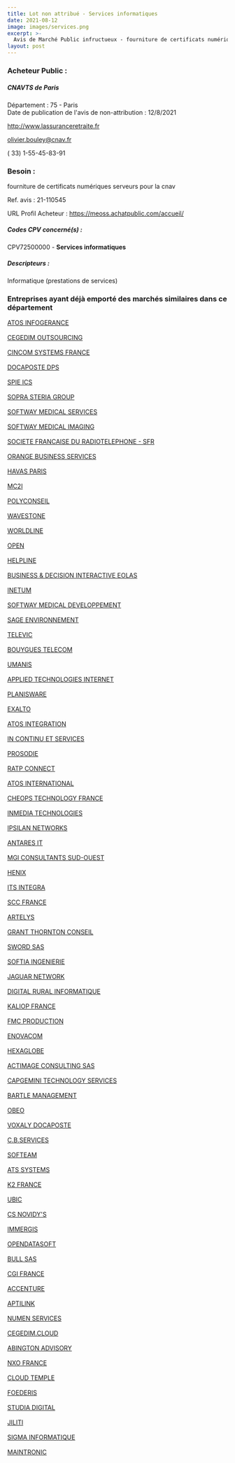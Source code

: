 ```yaml
---
title: Lot non attribué - Services informatiques
date: 2021-08-12
image: images/services.png
excerpt: >-
  Avis de Marché Public infructueux - fourniture de certificats numériques serveurs pour la cnav
layout: post
---
```


### Acheteur Public :
##### CNAVTS de Paris
Département : 75 - Paris<br/>
Date de publication de l'avis de non-attribution : 12/8/2021


http://www.lassuranceretraite.fr

olivier.bouley@cnav.fr

( 33) 1-55-45-83-91
### Besoin :

fourniture de certificats numériques serveurs pour la cnav

Ref. avis : 21-110545

URL Profil Acheteur : https://meoss.achatpublic.com/accueil/

##### Codes CPV concerné(s) :
CPV72500000 - **Services informatiques** <br/>

##### Descripteurs :
Informatique (prestations de services) <br/>

### Entreprises ayant déjà emporté des marchés similaires dans ce département
<a href="/entreprise-543/siren-064502636">ATOS INFOGERANCE</a><br/><br/>
<a href="/entreprise-544/siren-303529184">CEGEDIM OUTSOURCING</a><br/><br/>
<a href="/entreprise-544/siren-304455140">CINCOM SYSTEMS FRANCE</a><br/><br/>
<a href="/entreprise-545/siren-314704057">DOCAPOSTE DPS</a><br/><br/>
<a href="/entreprise-546/siren-319060075">SPIE ICS</a><br/><br/>
<a href="/entreprise-547/siren-326820065">SOPRA STERIA GROUP</a><br/><br/>
<a href="/entreprise-549/siren-342434156">SOFTWAY MEDICAL SERVICES</a><br/><br/>
<a href="/entreprise-549/siren-342504297">SOFTWAY MEDICAL IMAGING</a><br/><br/>
<a href="/entreprise-549/siren-343059564">SOCIETE FRANCAISE DU RADIOTELEPHONE - SFR</a><br/><br/>
<a href="/entreprise-549/siren-345039416">ORANGE BUSINESS SERVICES</a><br/><br/>
<a href="/entreprise-550/siren-349208447">HAVAS PARIS</a><br/><br/>
<a href="/entreprise-550/siren-352033914">MC2I</a><br/><br/>
<a href="/entreprise-551/siren-352855993">POLYCONSEIL</a><br/><br/>
<a href="/entreprise-551/siren-377550249">WAVESTONE</a><br/><br/>
<a href="/entreprise-551/siren-378901946">WORLDLINE</a><br/><br/>
<a href="/entreprise-552/siren-381031285">OPEN</a><br/><br/>
<a href="/entreprise-552/siren-381983568">HELPLINE</a><br/><br/>
<a href="/entreprise-552/siren-382198794">BUSINESS & DECISION INTERACTIVE EOLAS</a><br/><br/>
<a href="/entreprise-553/siren-385365713">INETUM</a><br/><br/>
<a href="/entreprise-553/siren-387496615">SOFTWAY MEDICAL DEVELOPPEMENT</a><br/><br/>
<a href="/entreprise-553/siren-389841891">SAGE ENVIRONNEMENT</a><br/><br/>
<a href="/entreprise-553/siren-390660009">TELEVIC</a><br/><br/>
<a href="/entreprise-554/siren-397480930">BOUYGUES TELECOM</a><br/><br/>
<a href="/entreprise-556/siren-403259534">UMANIS</a><br/><br/>
<a href="/entreprise-556/siren-403261258">APPLIED TECHNOLOGIES INTERNET</a><br/><br/>
<a href="/entreprise-556/siren-403262082">PLANISWARE</a><br/><br/>
<a href="/entreprise-556/siren-403854227">EXALTO</a><br/><br/>
<a href="/entreprise-556/siren-408024719">ATOS INTEGRATION</a><br/><br/>
<a href="/entreprise-556/siren-410494496">IN CONTINU ET SERVICES</a><br/><br/>
<a href="/entreprise-557/siren-411393218">PROSODIE</a><br/><br/>
<a href="/entreprise-557/siren-411759962">RATP CONNECT</a><br/><br/>
<a href="/entreprise-557/siren-412190977">ATOS INTERNATIONAL</a><br/><br/>
<a href="/entreprise-557/siren-415050681">CHEOPS TECHNOLOGY FRANCE</a><br/><br/>
<a href="/entreprise-557/siren-417544350">INMEDIA TECHNOLOGIES</a><br/><br/>
<a href="/entreprise-557/siren-417803566">IPSILAN NETWORKS</a><br/><br/>
<a href="/entreprise-558/siren-418395315">ANTARES IT</a><br/><br/>
<a href="/entreprise-558/siren-421125816">MGI CONSULTANTS SUD-OUEST</a><br/><br/>
<a href="/entreprise-558/siren-421479163">HENIX</a><br/><br/>
<a href="/entreprise-558/siren-421633173">ITS INTEGRA</a><br/><br/>
<a href="/entreprise-559/siren-424982650">SCC FRANCE</a><br/><br/>
<a href="/entreprise-559/siren-428895676">ARTELYS</a><br/><br/>
<a href="/entreprise-559/siren-429429087">GRANT THORNTON CONSEIL</a><br/><br/>
<a href="/entreprise-560/siren-433624707">SWORD SAS</a><br/><br/>
<a href="/entreprise-560/siren-434372660">SOFTIA INGENIERIE</a><br/><br/>
<a href="/entreprise-561/siren-439099656">JAGUAR NETWORK</a><br/><br/>
<a href="/entreprise-561/siren-439537705">DIGITAL RURAL INFORMATIQUE</a><br/><br/>
<a href="/entreprise-561/siren-442637831">KALIOP FRANCE</a><br/><br/>
<a href="/entreprise-562/siren-443289350">FMC PRODUCTION</a><br/><br/>
<a href="/entreprise-562/siren-443685573">ENOVACOM</a><br/><br/>
<a href="/entreprise-564/siren-478326754">HEXAGLOBE</a><br/><br/>
<a href="/entreprise-564/siren-479557894">ACTIMAGE CONSULTING SAS</a><br/><br/>
<a href="/entreprise-564/siren-479766842">CAPGEMINI TECHNOLOGY SERVICES</a><br/><br/>
<a href="/entreprise-564/siren-481141125">BARTLE MANAGEMENT</a><br/><br/>
<a href="/entreprise-565/siren-485129860">OBEO</a><br/><br/>
<a href="/entreprise-565/siren-489522540">VOXALY DOCAPOSTE</a><br/><br/>
<a href="/entreprise-565/siren-489600841">C.B.SERVICES</a><br/><br/>
<a href="/entreprise-566/siren-493241897">SOFTEAM</a><br/><br/>
<a href="/entreprise-566/siren-493462816">ATS SYSTEMS</a><br/><br/>
<a href="/entreprise-569/siren-509897849">K2 FRANCE</a><br/><br/>
<a href="/entreprise-569/siren-510742463">UBIC</a><br/><br/>
<a href="/entreprise-569/siren-511055006">CS NOVIDY'S</a><br/><br/>
<a href="/entreprise-572/siren-537533218">IMMERGIS</a><br/><br/>
<a href="/entreprise-572/siren-538168329">OPENDATASOFT</a><br/><br/>
<a href="/entreprise-573/siren-642058739">BULL SAS</a><br/><br/>
<a href="/entreprise-573/siren-702042755">CGI FRANCE</a><br/><br/>
<a href="/entreprise-573/siren-732075312">ACCENTURE</a><br/><br/>
<a href="/entreprise-574/siren-751953696">APTILINK</a><br/><br/>
<a href="/entreprise-575/siren-781621644">NUMEN SERVICES</a><br/><br/>
<a href="/entreprise-575/siren-790173066">CEGEDIM.CLOUD</a><br/><br/>
<a href="/entreprise-576/siren-798092086">ABINGTON ADVISORY</a><br/><br/>
<a href="/entreprise-578/siren-811934363">NXO FRANCE</a><br/><br/>
<a href="/entreprise-579/siren-825400336">CLOUD TEMPLE</a><br/><br/>
<a href="/entreprise-580/siren-830554838">FOEDERIS</a><br/><br/>
<a href="/entreprise-580/siren-831498209">STUDIA DIGITAL</a><br/><br/>
<a href="/entreprise-581/siren-851421016">JILITI</a><br/><br/>
<a href="/entreprise-582/siren-872803390">SIGMA INFORMATIQUE</a><br/><br/>
<a href="/entreprise-582/siren-967504945">MAINTRONIC</a><br/><br/>
